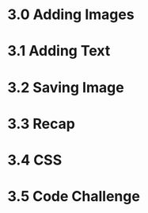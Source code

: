 # 3.0 Adding Images



# 3.1 Adding Text
# 3.2 Saving Image
# 3.3 Recap 
# 3.4 CSS
# 3.5 Code Challenge
